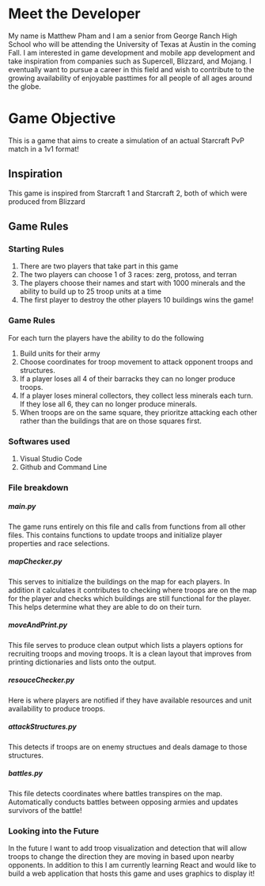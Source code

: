 # Meet the Developer
My name is Matthew Pham and I am a senior from George Ranch High School who will be attending the University of Texas at Austin in the coming Fall. I am interested in game development and mobile app development and take inspiration from companies such as Supercell, Blizzard, and Mojang. I eventually want to pursue a career in this field and wish to contribute to the growing availability of enjoyable pasttimes for all people of all ages around the globe.

# Game Objective
This is a game that aims to create a simulation of an actual Starcraft PvP match in a 1v1 format!

## Inspiration
This game is inspired from Starcraft 1 and Starcraft 2, both of which were produced from Blizzard

## Game Rules

### Starting Rules
1. There are two players that take part in this game
2. The two players can choose 1 of 3 races: zerg, protoss, and terran
3. The players choose their names and start with 1000 minerals and the ability to build up to 25 troop units at a time
4. The first player to destroy the other players 10 buildings wins the game!


### Game Rules
For each turn the players have the ability to do the following
1. Build units for their army
2. Choose coordinates for troop movement to attack opponent troops and structures.
3. If a player loses all 4 of their barracks they can no longer produce troops.
4. If a player loses mineral collectors, they collect less minerals each turn. If they lose all 6, they can no longer produce minerals.
5. When troops are on the same square, they prioritze attacking each other rather than the buildings that are on those squares first.


### Softwares used
1. Visual Studio Code
2. Github and Command Line


### File breakdown
##### main.py 
The game runs entirely on this file and calls from functions from all other files. This contains functions to update troops and initialize player properties and race selections.

##### mapChecker.py 
This serves to initialize the buildings on the map for each players. In addition it calculates it contributes to checking where troops are on the map for the player and checks which buildings are still functional for the player. This helps determine what they are able to do on their turn.

##### moveAndPrint.py 
This file serves to produce clean output which lists a players options for recruiting troops and moving troops. It is a clean layout that improves from printing dictionaries and lists onto the output.

##### resouceChecker.py 
Here is where players are notified if they have available resources and unit availability to produce troops.

##### attackStructures.py 
This detects if troops are on enemy structues and deals damage to those structures.

##### battles.py
This file detects coordinates where battles transpires on the map. Automatically conducts battles between opposing armies and updates survivors of the battle!


### Looking into the Future
In the future I want to add troop visualization and detection that will allow troops to change the direction they are moving in based upon nearby opponents. In addition to this I am currently learning React and would like to build a web application that hosts this game and uses graphics to display it!
